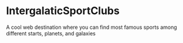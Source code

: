 # IntergalaticSportClubs
A cool web destination where you can find most famous sports among different starts, planets, and galaxies
